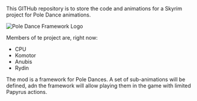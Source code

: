 This GITHub repository is to store the code and animations for a Skyrim project for Pole Dance animations.

![Pole Dance Framework Logo](https://github.com/CPULL/Skyrim-Pole-Dances/blob/master/PoleDanceIcon.png)

Members of te project are, right now:
* CPU
* Komotor
* Anubis
* Rydin

The mod is a framework for Pole Dances.
A set of sub-animations will be defined, adn the framework will allow playing them in the game with limited Papyrus actions.

